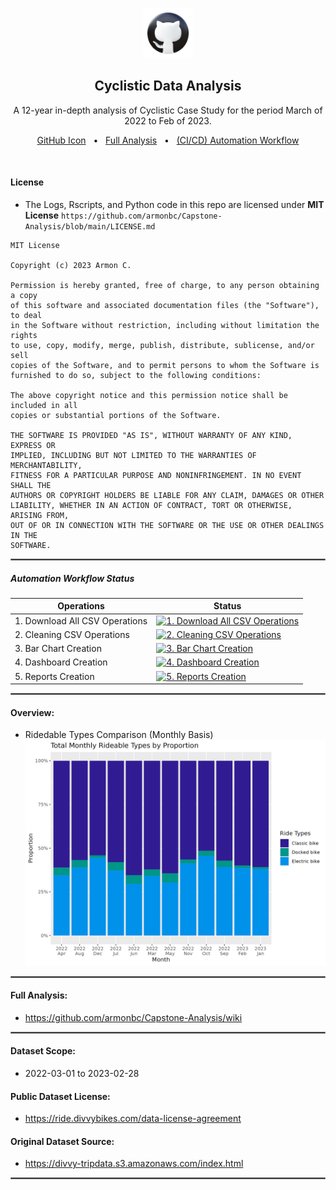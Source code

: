 <p align="center">
  <img src="icons8-github-750.png" alt="AndroidIDE" width="80" height="80"/>
</p>

<h2 align="center"><b>Cyclistic Data Analysis</b></h2>
<p align="center">
  A 12-year in-depth analysis of Cyclistic Case Study for the period March of 2022 to Feb of 2023.
<p>
<p align="center">
  <a target="_blank" href="https://icons8.com/icon/LoL4bFzqmAa0/github">GitHub Icon</a> &nbsp; &#8226; &nbsp;
  <a href="https://github.com/armonbc/Capstone-Analysis/wiki">Full Analysis</a> &nbsp; &#8226; &nbsp;
  <a href="https://github.com/armonbc/Capstone-Analysis/actions">(CI/CD) Automation Workflow</a>
</p>
<br>

#### License
- The Logs, Rscripts, and Python code in this repo are licensed under <b>MIT License</b>
`https://github.com/armonbc/Capstone-Analysis/blob/main/LICENSE.md`
```
MIT License

Copyright (c) 2023 Armon C.

Permission is hereby granted, free of charge, to any person obtaining a copy
of this software and associated documentation files (the "Software"), to deal
in the Software without restriction, including without limitation the rights
to use, copy, modify, merge, publish, distribute, sublicense, and/or sell
copies of the Software, and to permit persons to whom the Software is
furnished to do so, subject to the following conditions:

The above copyright notice and this permission notice shall be included in all
copies or substantial portions of the Software.

THE SOFTWARE IS PROVIDED "AS IS", WITHOUT WARRANTY OF ANY KIND, EXPRESS OR
IMPLIED, INCLUDING BUT NOT LIMITED TO THE WARRANTIES OF MERCHANTABILITY,
FITNESS FOR A PARTICULAR PURPOSE AND NONINFRINGEMENT. IN NO EVENT SHALL THE
AUTHORS OR COPYRIGHT HOLDERS BE LIABLE FOR ANY CLAIM, DAMAGES OR OTHER
LIABILITY, WHETHER IN AN ACTION OF CONTRACT, TORT OR OTHERWISE, ARISING FROM,
OUT OF OR IN CONNECTION WITH THE SOFTWARE OR THE USE OR OTHER DEALINGS IN THE
SOFTWARE.
```
<hr style="border:1px solid gray">

##### Automation Workflow Status
| Operations | Status |
| --------- | ------ |
| 1. Download All CSV Operations | [![1. Download All CSV Operations](https://github.com/armonbc/Capstone-Analysis/actions/workflows/csv_prepare.yml/badge.svg)](https://github.com/armonbc/Capstone-Analysis/actions/workflows/csv_prepare.yml) |
| 2. Cleaning CSV Operations | [![2. Cleaning CSV Operations](https://github.com/armonbc/Capstone-Analysis/actions/workflows/csv_clean.yml/badge.svg)](https://github.com/armonbc/Capstone-Analysis/actions/workflows/csv_clean.yml) |
| 3. Bar Chart Creation | [![3. Bar Chart Creation](https://github.com/armonbc/Capstone-Analysis/actions/workflows/chart_bar.yml/badge.svg)](https://github.com/armonbc/Capstone-Analysis/actions/workflows/chart_bar.yml) |
| 4. Dashboard Creation | [![4. Dashboard Creation](https://github.com/armonbc/Capstone-Analysis/actions/workflows/chart_bar.yml/badge.svg)](https://github.com/armonbc/Capstone-Analysis/actions/workflows/chart_bar.yml) |
| 5. Reports Creation | [![5. Reports Creation](https://github.com/armonbc/Capstone-Analysis/actions/workflows/chart_bar.yml/badge.svg)](https://github.com/armonbc/Capstone-Analysis/actions/workflows/chart_bar.yml) |

<hr style="border:1px solid gray">

#### Overview:
- Ridedable Types Comparison (Monthly Basis)
![alt text](https://github.com/armonbc/Capstone-Analysis/blob/main/cleaned_graphs/rt_by_month.png?raw=true)

<hr style="border:1px solid gray">

#### Full Analysis:
- https://github.com/armonbc/Capstone-Analysis/wiki

<hr style="border:1px solid gray">

#### Dataset Scope:
- 2022-03-01 to 2023-02-28

#### Public Dataset License:
- https://ride.divvybikes.com/data-license-agreement

#### Original Dataset Source:
- https://divvy-tripdata.s3.amazonaws.com/index.html

<hr style="border:1px solid gray">
